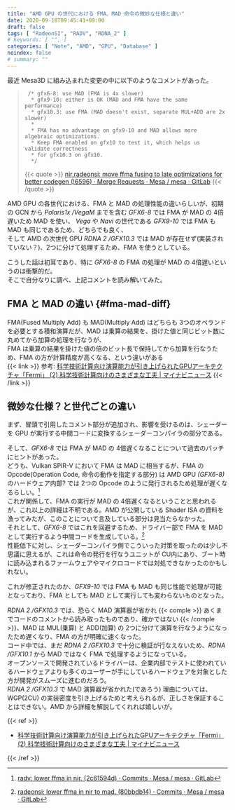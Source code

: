 ```yaml
---
title: "AMD GPU の世代における FMA、MAD 命令の微妙な仕様と違い"
date: 2020-09-18T09:45:41+09:00
draft: false
tags: [ "RadeonSI", "RADV", "RDNA_2" ]
# keywords: [ "", ]
categories: [ "Note", "AMD", "GPU", "Database" ]
noindex: false
# summary: ""
---
```


最近 Mesa3D に組み込まれた変更の中に以下のようなコメントがあった。  

 >      /* gfx6-8: use MAD (FMA is 4x slower)
 >       * gfx9-10: either is OK (MAD and FMA have the same performance)
 >       * gfx10.3: use FMA (MAD doesn't exist, separate MUL+ADD are 2x slower)
 >       *
 >       * FMA has no advantage on gfx9-10 and MAD allows more algebraic optimizations.
 >       * Keep FMA enabled on gfx10 to test it, which helps us validate correctness
 >       * for gfx10.3 on gfx10.
 >       */
 >
 > {{< quote >}} [nir,radeonsi: move ffma fusing to late optimizations for better codegen (!6596) · Merge Requests · Mesa / mesa · GitLab](https://gitlab.freedesktop.org/mesa/mesa/-/merge_requests/6596/diffs?commit_id=758ab39d25e10d585929b87a8a2891c5a68b7c55) {{< /quote >}}

AMD GPU の各世代における、FMA と MAD の処理性能の違いらしいが、初期の GCN から *Polaris1x /VegaM* までを含む *GFX6-8* では FMA が MAD の 4倍遅いため MAD を使い、
*Vega* や *Navi* の世代である *GFX9-10* では FMA も MAD も同じであるため、どちらでも良く、  
そして AMD の次世代 GPU *RDNA 2 /GFX10.3* では MAD が存在せず(実装されていない？)、2つに分けて処理するため、FMA を使うとしている。  

こうした話は初耳であり、特に *GFX6-8* の FMA の処理が MAD の 4倍遅いというのは衝撃的だ。  
そこで自分なりに調べ、上記コメントを読み解いてみた。  

## FMA と MAD の違い {#fma-mad-diff}
FMA(Fused Multiply Add) も MAD(Multiply Add) はどちらも 3つのオペランドを必要とする積和演算だが、MAD は乗算の結果を、掛けた値と同じビット数に丸めてから加算の処理を行なうが、  
FMA は乗算の結果を掛けた値の倍のビット長で保持してから加算を行なうため、FMA の方が計算精度が高くなる、という違いがある  
{{< link >}} 参考: <link>[科学技術計算向け演算能力が引き上げられたGPUアーキテクチャ「Fermi」 (2) 科学技術計算向けのさまざまな工夫 | マイナビニュース](https://news.mynavi.jp/article/20091007-nvidia_fermi/2)</link> {{< /link >}}

## 微妙な仕様？と世代ごとの違い
まず、冒頭で引用したコメント部分が追加され、影響を受けるのは、シェーダーを GPU が実行する中間コードに変換するシェーダーコンパイラの部分である。  

そして、*GFX6-8* では FMA が MAD の 4倍遅くなることについて過去のパッチにヒントがあった。  
どうも、Vulkan SPIR-V において FMA は MAD に相当するが、FMA の Opcode(Operation Code, 命令の動作を指定する部分) は AMD GPU *(GFX6-8)* のハードウェア内部? では 2つの Opcode のように発行されるため処理が遅くなるらしい。[^fma-double-opcode]  
これが関係して、FMA の実行が MAD の 4倍遅くなるということと思われるが、これ以上の詳細は不明である。AMD が公開している Shader ISA の資料を漁ってみたが、このことについて言及している部分は見当たらなかった。  
それとして、*GFX6-8* ではこれを回避するため、ドライバー部で FMA を MAD として実行するよう中間コードを生成している。[^fma-to-mad]  
性能低下に対し、シェーダーコンパイラ側でこういった対策を取ったのは少し不思議に思えるが、これは命令の発行を行なうユニットが CU内にあり、ブート時に読み込まれるファームウェアやマイクロコードでは対処できなかったのかもしれない。  

[^fma-double-opcode]: [radv: lower ffma in nir. (2c61594d) · Commits · Mesa / mesa · GitLab](https://gitlab.freedesktop.org/mesa/mesa/-/commit/2c61594d84911f486aa2edb4b8e561e780139d20)
[^fma-to-mad]: [radeonsi: lower ffma in nir to mad. (80bbdb14) · Commits · Mesa / mesa · GitLab](https://gitlab.freedesktop.org/mesa/mesa/-/commit/80bbdb148335c55303960bab841d98f4fbd1feea)

これが修正されたのか、*GFX9-10* では FMA も MAD も同じ性能で処理が可能となっており、FMA としても MAD として実行しても変わらないものとなった。  

*RDNA 2 /GFX10.3* では、恐らく MAD 演算器が省かれ {{< comple >}} あくまでコードのコメントから読み取ったものであり、確かではない {{< /comple >}}、MAD は MUL(乗算) と ADD(加算) の 2つに分けて演算を行なうようになったため遅くなり、FMA の方が明確に速くなった。  
コード中では、まだ *RDNA 2 /GFX10.3* で十分に検証が行なえないため、*RDNA /GFX10.1* から MAD ではなく FMA で処理するようになっている。  
オープンソースで開発されているドライバーは、企業内部でテストに使われているハードウェアよりも多くのユーザーが手にしているハードウェアを対象とした方が開発がスムーズに進むのだろう。  
*RDNA 2 /GFX10.3* で MAD 演算器が省かれた(であろう) 理由については、WGP(2CU) の実装密度を引き上げるためと考えられるが、正しさを保証することはできない。AMD から詳細を解説してくれれば嬉しいが。  


{{< ref >}}

 * [科学技術計算向け演算能力が引き上げられたGPUアーキテクチャ「Fermi」 (2) 科学技術計算向けのさまざまな工夫 | マイナビニュース](https://news.mynavi.jp/article/20091007-nvidia_fermi/2)

{{< /ref >}}
